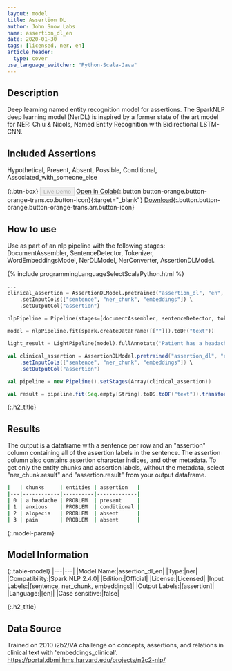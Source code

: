 ```yaml
---
layout: model
title: Assertion DL
author: John Snow Labs
name: assertion_dl_en
date: 2020-01-30
tags: [licensed, ner, en]
article_header:
  type: cover
use_language_switcher: "Python-Scala-Java"
---
```

 
## Description

Deep learning named entity recognition model for assertions. The SparkNLP deep learning model (NerDL) is inspired by a former state of the art model for NER: Chiu & Nicols, Named Entity Recognition with Bidirectional LSTM-CNN.

## Included Assertions
Hypothetical, Present, Absent, Possible, Conditional, Associated_with_someone_else 

{:.btn-box}
<button class="button button-orange" disabled>Live Demo</button>
[Open in Colab](https://github.com/JohnSnowLabs/spark-nlp-workshop/blob/master/tutorials/Certification_Trainings/Healthcare/2.Clinical_Assertion_Model.ipynb){:.button.button-orange.button-orange-trans.co.button-icon}{:target="_blank"}
[Download](https://s3.amazonaws.com/auxdata.johnsnowlabs.com/clinical/models/assertion_dl_en_2.4.0_2.4_1580237286004.zip){:.button.button-orange.button-orange-trans.arr.button-icon}


## How to use

Use as part of an nlp pipeline with the following stages: DocumentAssembler, SentenceDetector, Tokenizer, WordEmbeddingsModel, NerDLModel, NerConverter, AssertionDLModel.

<div class="tabs-box" markdown="1">

{% include programmingLanguageSelectScalaPython.html %}


```python
...
clinical_assertion = AssertionDLModel.pretrained("assertion_dl", "en", "clinical/models") \
    .setInputCols(["sentence", "ner_chunk", "embeddings"]) \
    .setOutputCol("assertion")
    
nlpPipeline = Pipeline(stages=[documentAssembler, sentenceDetector, tokenizer, word_embeddings, clinical_ner, ner_converter, clinical_assertion])

model = nlpPipeline.fit(spark.createDataFrame([[""]]).toDF("text"))

light_result = LightPipeline(model).fullAnnotate('Patient has a headache for the last 2 weeks and appears anxious when she walks fast. No alopecia noted. She denies pain')[0]

```

```scala
val clinical_assertion = AssertionDLModel.pretrained("assertion_dl", "en", "clinical/models") \
    .setInputCols(["sentence", "ner_chunk", "embeddings"]) \
    .setOutputCol("assertion")

val pipeline = new Pipeline().setStages(Array(clinical_assertion))

val result = pipeline.fit(Seq.empty[String].toDS.toDF("text")).transform(data)
```

</div>

{:.h2_title}
## Results
The output is a dataframe with a sentence per row and an "assertion" column containing all of the assertion labels in the sentence. The assertion column also contains assertion character indices, and other metadata. To get only the entity chunks and assertion labels, without the metadata, select "ner_chunk.result" and "assertion.result" from your output dataframe.

```bash
|   | chunks     | entities | assertion   |
|---|------------|----------|-------------|
| 0 | a headache | PROBLEM  | present     |
| 1 | anxious    | PROBLEM  | conditional |
| 2 | alopecia   | PROBLEM  | absent      |
| 3 | pain       | PROBLEM  | absent      |
```

{:.model-param}
## Model Information

{:.table-model}
|---|---|
|Model Name:|assertion_dl_en|
|Type:|ner|
|Compatibility:|Spark NLP 2.4.0|
|Edition:|Official|
|License:|Licensed|
|Input Labels:|[sentence, ner_chunk, embeddings]|
|Output Labels:|[assertion]|
|Language:|[en]|
|Case sensitive:|false|

{:.h2_title}
## Data Source
Trained on 2010 i2b2/VA challenge on concepts, assertions, and relations in clinical text with 'embeddings_clinical'.
https://portal.dbmi.hms.harvard.edu/projects/n2c2-nlp/

